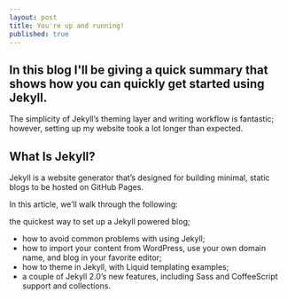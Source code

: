 ```yaml
---
layout: post
title: You're up and running!
published: true
---
```


## In this blog I'll be giving a quick summary that shows how you can quickly get started using Jekyll.


The simplicity of Jekyll’s theming layer and writing workflow is fantastic; however, setting up my website took a lot longer than expected.

## What Is Jekyll?

Jekyll is a website generator that’s designed for building minimal, static blogs to be hosted on GitHub Pages.

In this article, we’ll walk through the following:

the quickest way to set up a Jekyll powered blog;
- how to avoid common problems with using Jekyll;
- how to import your content from WordPress, use your own domain name, and blog in your favorite editor;
- how to theme in Jekyll, with Liquid templating examples;
- a couple of Jekyll 2.0’s new features, including Sass and CoffeeScript support and collections.
